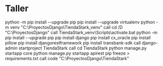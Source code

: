 # Taller
 
python -m pip install --upgrade pip
pip install --upgrade virtualenv
python -m venv "C:\ProyectosDjango\TiendaStark_venv"
call cd /D "C:\ProyectosDjango"
call TiendaStark_venv\Scripts\activate.bat
python -m pip install --upgrade pip
pip install django
pip install cx_oracle
pip install pillow
pip install djangorestframework
pip install transbank-sdk
call django-admin startproject TiendaStark
call cd TiendaStark
python manage.py startapp core
python manage.py startapp apirest
pip freeze > requirements.txt
call code "C:\ProyectosDjango\TiendaStark"
